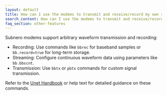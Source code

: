 ```yaml
---
layout: default
title: How can I use the modems to transmit and receive/record my own signals?
search_content: How can I use the modems to transmit and receive/record my own signals?
faq_section: other-features
---
```


Subnero modems support arbitrary waveform transmission and recording:
- Recording: Use commands like `bbrec` for baseband samples or `bb.record=true` for long-term storage.
- Streaming: Configure continuous waveform data using parameters like `bb.bbscnt`.
- Transmission: Use `bbtx` or `pbtx` commands for custom signal transmission.

Refer to the [Unet Handbook](https://unetstack.net/handbook/unet-handbook_baseband_service.html) or help text for detailed guidance on these commands.
